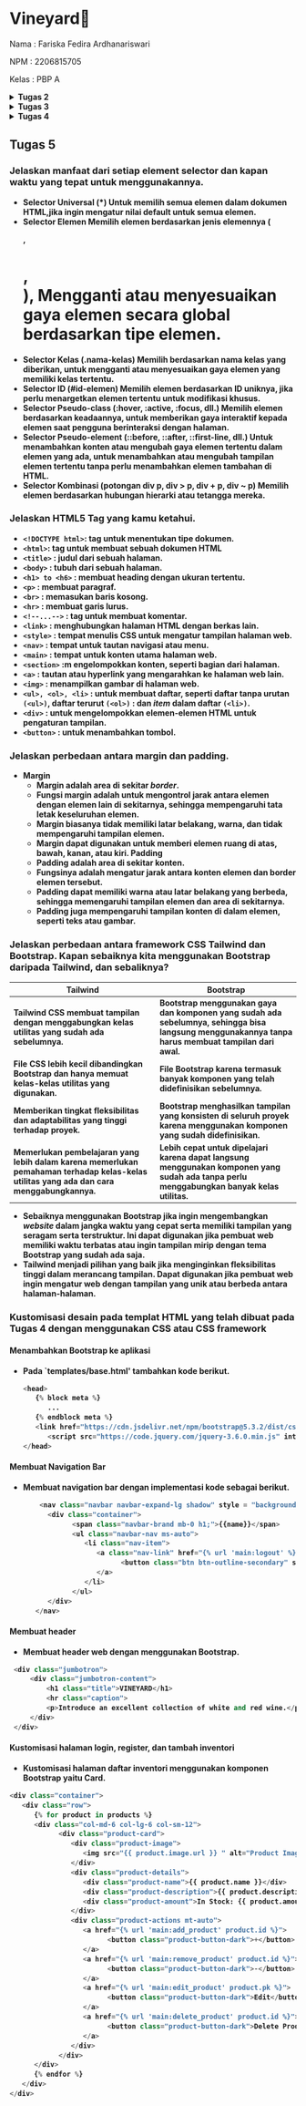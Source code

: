 # Vineyard🍷

Nama    : Fariska Fedira Ardhanariswari

NPM     : 2206815705

Kelas   : PBP A

<details>
<summary><b> Tugas 2 <b></summary>

### Membuat sebuah proyek Django baru.
   - Membuat direktori sebagai tempat menyimpan proyek Git dan membuat repositori baru untuk mengelola proyek sesuai ketentuan dan diberi nama sesuai keinginan.
   - Menghubungkan repositori lokal dengan repositori pada GitHub.
   - Membuat virtual environment dengan menjalankan perintah "python -m venv env" pada terminal.
   - Aktifkan virtual environment dengan menjalankan perintah "source env/bin/activate", virtual environment digunakan untuk mengisolasi package serta dependencies dari aplikasi sehingga tidak bertabrakan dengan versi lain yang ada pada komputer. Aktifnya virtual environment ditandai dengan "(env)" di barus input pada terminal.
   - Menyiapkan dependencies sesuai ketentuan dengan nama file requirement.txt. Dependencies adalah komponen/modul yang dibutuhkan oleh suatu perangkat lunak untuk bekerja.
   - Pasang dependencies dengan menjalankan perintah "pip install -r requirements.txt"
   - Membuat proyek Django dengan nama "vineyard" dengan menjalankan perintah "django-admin startproject vineyard ."
   - Mengonfigurasi proyek dan menjalankan server dengan menambahkan "*" pada ALLOWED_HOSTS di settings.py untuk memberi akses pada semua host.
   - Memastikan berkas manage.py aktif dengan menjalankan server Django dengan perintah "python manage.py runserver" kemudian cek pada peramban web "http://localhost:8000" untuk mengetahui aplikasi yang dibuat berhasil.

### Membuat aplikasi dengan nama main pada proyek tersebut.
   - Aktifkan virtual environment yang telah dibuat sesuai perintah di atas.
   - Buat aplikasi baru bernama main dengan menjalankan perintah "python manage.py startapp main" untuk memberi struktur awal dan aplikasi tersebut.

### Melakukan routing pada proyek agar dapat menjalankan aplikasi main.
   - Daftarkan aplikasi main tersebut ke dalam proyek dengan menambahkan "main" pada variabel INSTALLED-APPS di berkas settings.py

### Membuat model pada aplikasi main dengan nama Item dan memiliki atribut wajib sebagai berikut.
   - Mengubah berkas models.py untuk mendefinisikan model yang baru.
   - Impor modul models dari django.db sebagai modul untuk membantu mendefinisikan model basis data untuk aplikasi.
   - Sertakan class Product (models.Model) sebagai kelas dasar untuk mendefinisikan model dalam Django.
   - Isi berkas models.py dengan atribut dan definisikan dengan tipe data yang sesuai seperti name dengan tipe CharField, amount dengan tipe IntegerField, dan description dengan tipe TextField.
   - Lakukan migrasi model untuk melihat perubahan pada model basis data yang didefinisikan. Buat migrasi model dengan menjalankan perintah "python manage.py makemigrations".
   - Aplikasikan perubahan model dengan perintah "python manage.py migrate".

###  Membuat sebuah fungsi pada views.py untuk dikembalikan ke dalam sebuah template HTML yang menampilkan nama aplikasi serta nama dan kelas kamu.
   - Impor render dari django.shortcuts untuk me-render tampilan HTML sesuai dengan data yang diberikan.
   - Membuat fungsi show_main dengan parameter request untuk mengatur permintaan HTTP dan mengembalikan tampilan yang sesuai.
   - Melengkapi "context" pada fungsi show_main yaitu dictionary yang berisi data untuk ditampilkan.
   - Fungsi show_main menggunakan return render(request, "main.html", context) untuk me-render tampilan main.html dengan menggunakan fungsi render.

### Membuat sebuah routing pada urls.py aplikasi main untuk memetakan fungsi yang telah dibuat pada views.py.
   - Melakukan routing pada proyek agar aplikasi main dapat diakses melalui peramban web.
   - Membuat berkas urls.py di dalam direktiri main untuk mengatur rute URL yang terkait dengan aplikasi main.
   - Melakukan impor path dari django.urls untuk mendefinisikan pola URL dan menggunakan fungsi show_main dari modul main.views sebagai tampilan ketika URL diakses.
   - Mengonfigurasi routing URL proyek dengan mengimpor fungsi include dari django.urls untuk mengimpor rute URL dari aplikasi main ke dalam berkas urls.py.
   - Tambahkan path URL "main/" untuk mengarahkan rute pada aplikasi main.

### Melakukan deployment ke Adaptable terhadap aplikasi yang sudah dibuat sehingga nantinya dapat diakses oleh teman-temanmu melalui Internet.
   - Login Adaptable dengan menggunakan akun GitHub.
   - Sambungkan GitHub dengan repositori yang ingin di-deploy.
   - Tekan tombol New App -> Connect an Existing Repository -> pilih proyek "Vineyard" sebagai basis aplikasi yang ingin di-deploy.
   - Pilih Python App Template sebagai template deployment dan PostgreSQL sebagai tipe basis data yang akan digunakan.
   - Sesuaikan versi Python yang digunakan.
   - Untuk bagian Start Command isi dengan perintah "python manage.py migrate && gunicorn vineyard.wsgi".
   - Isi nama aplikasi dengan "vineyard".
   - Centang bagian HTTP Listener on PORT lalu klik Deploy App.

### Buatlah bagan yang berisi request client ke web aplikasi berbasis Django beserta responnya dan jelaskan pada bagan tersebut kaitan antara urls.py, views.py, models.py, dan berkas html.
   - User mengirimkan request ke URL, kemudian berkas urls.py akan mencocokan permintaan user dengan pola URL yang sesuai dan mengarahkan ke views sesuai berkas views.py. Views akan menggunakan Model dalam berkas models.py untuk mengakses data yang diperlukan. Views akan me-render halaman HTML dengan template yang sesuai kemudian menggabungkan dengan data dari model ke halaman web. Halaman web akan dikirim kembali sebagai respon kepada user.

   ![bagan](bagan.jpg)
   
### Jelaskan mengapa kita menggunakan virtual environment? Apakah kita tetap dapat membuat aplikasi web berbasis Django tanpa menggunakan virtual environment?
- Kita tetap dapat membuat aplikasi web berbasis Django tanpa menggunakan virtual environment, tetapi tidak disarankan. Jika tidak menggunakan virtual environment terdapat risiko konflik dependencies. Virtual environment berguna untuk mengisolasi package serta dependencies dari aplikasi sehingga tidak bertabrakan dengan versi lain pada perangkat user.

### Jelaskan apakah itu MVC, MVT, MVVM dan perbedaan dari ketiganya.
   - MVC : Model View Controller
        - Model : Tempat menyimpan data dan informasi aplikasi.
        - View : Tampilan, menunjukkan informasi kepada pengguna. Seperti halaman web pengguna aplikasi.
        - Controller : Mengatur bagaimana permintaan pengguna ditangani. Penghubung antara View dan Model.
        Perbedaan : Cara mengorganisir kode dalam aplikasi agar mudah dimengerti, biasa digunakan dalam aplikasi berbasis desktop dan web.
   - MVT : Model View Template
        - Model : Tempat menyimpan data dan informasi aplikasi seperti pada MVC.
        - View : Tampilan yang menampilkan informasi kepada pengguna.
        - Template : Mengatur tampilan halaman web dan menentukan bagaimana data dari Model akan ditampilkan.
        Perbedaan : Varian dari MVC yang digunakan dalam kerangka Django, Template mengatur tampilan dalam halaman web dan menggabungkan dengan data dari Model.
   - MVVM : Model View ViewModel
        - Model : Tempat menyimpan data dan informasi aplikasi.
        - View : Tampilan yang menampilkan informasi kepada pengguna.
        - ViewModel : Penghubung antara Model dan View, mengelola tampilan data dari Model, dan menyediakan cara untuk berinteraksi dengan data tersebut.
        Perbedaan : ViewModel memisahkan cara data ditampilan dari data itu sendiri.
</details>

<details>
<summary><b> Tugas 3 <b></summary>

### Membuat input form untuk menambahkan objek model pada app sebelumnya.
   - Membuat sebuah berkas dengan nama `forms.py` untuk membuat struktur form sebagai input data produk baru pada aplikasi.
   - Lakukan impor ModelForm dari modul forms pada Django, ini digunakan untuk mempermudah proses pembuatan form untuk interaksi dengan data dalam Product.
   - Impor Product dari modul main.models, ini menunjukkan Product digunakan dalam form yang akan dibuat.
   - Definisikan kelas ProductForm yang merupakan turunan dari ModelForm.
   - Buat nested class, class Meta, untuk menentukan atribut yang akan digunakan.
   - Hubungkan form ProductForm dengan model Product, dengan menambahkan `model = Product`, form akan menggunakan definisi model Product sebagai dasar untuk membuat input fields.
   - Tambahkan `fields = ["name", "amount", "description"]`. Fields digunakan untuk menentukan kolom dari form yang akan berisi field `nama`, `amount`, dan `description`.
   
### Tambahkan 5 fungsi views untuk melihat objek yang sudah ditambahkan dalam format HTML, XML, JSON, XML by ID, dan JSON by ID.
   - Format HTML
      - Pada berkas views.py tambahkan beberapa impor berikut:
         - from django.http import HttpResponseRedirect
         - from main.forms import ProductForm
         - from django.urls import reverse
      - Buat fungsi `create_product` dengan parameter `request`, yaitu permintaan HTTP yang dikirim user ke server.
      - Tambahkan `form = ProductForm(request.POST or None)` untuk membuat ProductForm baru dengan memasukkan QueryDict berdasarkan input user pada request.POST.
      - `if form.is_valid() and request.method == "POST":`, digunakan untuk memvalidasi isi input form dan *request* dikirimkan menggunakan metode POST.
      - `form.save()` digunakan untuk membuat dan menyimpan data dari form tersebut.
      - `return HttpResponseRedirect(reverse('main:show_main'))` untuk melakukan *redirect* setelah data form berhasil disimpan.
      - `context = {'form': form}` dijalankan apabila input form tidak valid atau *request* tidak menggunakan POST, maka objek 'form' akan disertakan dalam 'context'.
      - `return render(request, "create_product.html", context)`, me-*render* halaman HTML.
      - Tambahkan `Product.abjects.all()` pada fungsi show_main pada berkas 'views.py' untuk mengambil seluruh object Product yang tersimpan pada *database*.
      - Impor fungsi `create_product` pada berkas 'urls.py'.
      - Tambahkan *path url* `path('create-product', create_product, name='create_product'),` untuk mengakses fungsi yang sudah diimpor sebelumnya.
      - Buat berkas HTML dengan nama `create_product.html` pada direktori `main/templates`.
      - Pada berkas tersebut isi dengan `{% extends 'base.html' %}`, untuk mengindikasikan template ini meng-*extend* dari `base.html`.
      - `<form method="POST">` untuk menunjukkan data dari form dikirim dengan metode POST.
      - `{% csrf_token %}` token di-*generate* secara otomatis dari Django yang berfungsi sebagai *security*.
      - `{{ form.as_table }}` untuk menampilakan *fields* form yang sudah dibuat sebagai *table*.
      - `<input type="submit" value="Add Product"/`' sebagai tombol *submit* untuk mengirimkan *request* ke *view*.
      - Pada main.html tambahkan komponen-komponen lain yang ingin ditambahkan dan sertakan tombol `Add New product` yang akan *redirect* ke halaman form.

   - Format XML
      - Pada berkas views.py, impor HttpResponse dan Serializer.
      - Buat sebuah fungsi `show_xml` dengan parameter *request*.
      - Simpan `data = Product.objects.all()` pada sebuah variabel sebagai tempat menyimpan hasil *query* dari data yang ada pada `Product`.
      - Tambahkan `return HttpResponse(serializers.serialize("xml", data), content_type="application/xml")` sebagai *return function* berupa `HttpResponse` dengan parameter data hasil *query* yang sudah diserialisasi menjadi XML.
      - Impor fungsi `show_xml` pada berkas `urls.py`.
       - Tambahkan *path url* `path('xml/', show_xml, name='show_xml'),` untuk mengakses fungsi yang sudah diimpor sebelumnya.

   - Format JSON
      - Lakukan hal yang sama seperti pada format xml, namun diubah dengan json.
      - Buat fungsi `show_json` yang diisi dengan `data = Product.objects.all()` lalu me-*return* `return HttpResponse(serializers.serialize("json", data), content_type="application/json")`
      - Impor fungsi `show_json` pada berkas `urls.py`.
       - Tambahkan *path url* `path('json/', show_json, name='show_json'),` untuk mengakses fungsi yang sudah diimpor sebelumnya.

   - Format XML by ID
      - Lakukan hal yang sama seperti pada format xml, namun ubah variabel data dengan `data = Product.objects.filter(pk=id)` untuk memberi filter menggunakan ID.
      - Buat fungsi `show_xml_by_id` yang diisi dengan `data = Product.objects.filter(pk=id)` lalu me-*return* `return HttpResponse(serializers.serialize("xml", data), content_type="application/xml")`
      - Impor fungsi `show_xml_by_id` pada berkas `urls.py`.
       - Tambahkan *path url* `path('xml/<int:id>/, show_xml_by_id, name='show_xml_by_id'),` untuk mengakses fungsi yang sudah diimpor sebelumnya.
      
   - Format XML by ID
      - Lakukan hal yang sama seperti pada format xml, namun diubah dengan json.
      - Buat fungsi `show_json_by_id` yang diisi dengan `data = Product.objects.filter(pk=id)` lalu me-*return* `return HttpResponse(serializers.serialize("json", data), content_type="application/json")`
      - Impor fungsi `show_json_by_id` pada berkas `urls.py`.
      - Tambahkan *path url* `path('json/<int:id>/', show_json_by_id, name='show_json_by_id'),` untuk mengakses fungsi yang sudah diimpor sebelumnya.

### Membuat routing URL untuk masing-masing views yang telah ditambahkan pada poin 2.
   - Untuk setiap fungsi format pada poin 2, impor fungsi pada berkas 'urls.py', kemudian tambahkan *path url* dengan format dibawah ini:
      ```python
         'path('xml/', show_xml, name='show_xml'),'
         'path('json/', show_json, name='show_json'),'
         'path('xml/<int:id>/', show_xml_by_id, name='show_xml_by_id'),'
         'path('json/<int:id>/', show_json_by_id, name='show_json_by_id')'
      ```

### Apa perbedaan antara form POST dan form GET dalam Django?
   - POST
      - Method POST akan mnegirim data/nilai langsung ke action untuk disimpan, tanpa menampilkannya pada url.
      - Data yang dikirim tidak memiliki batas.

   - GET
      - Method GET akan menampilkan data/nilai pada url, kemudian ditampung oleh action.
      - Data tidak boleh lebih dari 2047 karakter.

### Apa perbedaan utama antara XML, JSON, dan HTML dalam konteks pengiriman data?
   - XML
      - Digunakan untuk menyimpan dan mengirim data terstruktur, seperti konfigurasi dan pertukaran data antar aplikasi.
      - Memiliki struktur yang fleksibel dan dapat mendefinisikan tipe data yang kompleks, menggunakan tag.
      - Memiliki ukuran file yang lebih besar karena *markup* lebih banyak.

   - JSON
      - Digunakan untuk pertukaran data antara aplikasi web dan server.
      - Terdiri dari pasangan key-value dalam format objek dan array.
      - Ukuran file lebih kecil karena formatnya ringkas.
   
   - HTML
      - Digunakan untuk membuat halaman web dan menampilkan konten di browser web.
      - Digunakan untuk mengatur tampilan dan konten halaman web, presentasi dan interaksi pengguna.
      - Ukuran file tergantung kompleksitas halaman web.

### Mengapa JSON sering digunakan dalam pertukaran data antara aplikasi web modern?
   - Format JSON ringkas dan mudah dibaca.
   - Ukuran file JSON kecil, mengurangi beban jaringan.
   - JSON didukung dengan banyak bahasa pemrograman, sehingga mudah digunakan diberbagai platform.
   - Struktur data yang terurut, dapat menggambarkan data kompleks dengan objek dan array.
   - Didukung oleh browser web modern melalui JavaScript. 

### Mengakses kelima URL di poin 2 menggunakan Postman, membuat screenshot dari hasil akses URL pada Postman, dan menambahkannya ke dalam README.md.

1. HTML
   ![html](html.png)

2. XML
   ![show_xml](xml.png)

3. JSON
   ![show_json](json.png)

4. XML BY ID
   ![show_xml_by_id](xmlbyid.png)
   
5. JSON BY ID
   ![show_json_by_id](jsonbyid.png)
</details>

<details>
<summary><b> Tugas 4 <b></summary>

### Mengimplementasikan fungsi registrasi, login, dan logout untuk memungkinkan pengguna untuk mengakses aplikasi sebelumnya dengan lancar.

#### Registrasi
   - Tambahkan import `redirect`, `UserCreationForm`, `messages` pada berkas `views.py`.
      ```python
      from django.shortcuts import redirect
      from django.contrib.auth.forms import UserCreationForm
      from django.contrib import messages
      ```
      `UserCreationForm` adalah formulir bawaan yang dapat digunakan untuk memudahkan pembuatan formulir pendaftaran pengguna dalam aplikasi web.
   - Buat fungsi `register` dengan parameter `request` kemudian isi dengan potongan kode berikut.
      ```python
      def register(request):
         form = UserCreationForm()

         if request.method == "POST":
            form = UserCreationForm(request.POST)
            if form.is_valid():
                  form.save()
                  messages.success(request, 'Your account has been successfully created!')
                  return redirect('main:login')
         context = {'form':form}
         return render(request, 'register.html', context)
      ```
      Kode tersebut berfungsi untuk membuat formulir registrasi dan akun pengguna secara otomatis ketika data di-*submit*.
      - `form = UserCreationForm(request.POST)` digunakan untuk membuat *instance* baru dari `UserCreationForm` dengan menggunakan *input* dari pengguna pada `request.POST`.
      - `form.is_valid()` digunakan untuk memeriksa apakah isi *input* dari *form* tersebut valid.
      - Jika valid, `form.save()` digunakan untuk menyimpan data dari *form*.
      - Jika berhasil, pesan sukses akan ditampilkan kepada pengguna dengan `messages.success(request, 'Your account has been successfully created!')`.
      - `return redirect('main:show_main')` digunakan untuk kembali ke halaman utama setelah *form* berhasil disimpan.
   - Buat berkas HTML dengan nama `register.html` pada folder `main/templates` kemudian isi dengan kode berikut.
      ```python
      {% extends 'base.html' %}

      {% block meta %}
         <title>Register</title>
      {% endblock meta %}

      {% block content %}  

      <div class = "login">
         
         <h1>Register</h1>  

            <form method="POST" >  
                  {% csrf_token %}  
                  <table>  
                     {{ form.as_table }}  
                     <tr>  
                        <td></td>
                        <td><input type="submit" name="submit" value="Daftar"/></td>  
                     </tr>  
                  </table>  
            </form>

         {% if messages %}  
            <ul>   
                  {% for message in messages %}  
                     <li>{{ message }}</li>  
                     {% endfor %}  
            </ul>   
         {% endif %}

      </div>  

      {% endblock content %}
      ```
   - Impor fungsi `register` pada berkas `urls.py` pada subdirektori `main` kemudian tambahkan *path url* ke dalam `urlpatterns`.
      ```python
      ...
      path('register/', register, name='register'),
      ```

#### Login
   - Pada berkas `views.py` dalam subdirektori `main` tambahkan impor `authenticate` dan `login`.
      ```python
      from django.contrib.auth import authenticate, login
      ```
      *Function* ini digunakan untuk melakukan autentikasi dan *login* jika autentikasi berhasil.
   - Buat fungsi `login` dengan parameter `request` untuk mengauntektikasi pengguna yang ingin *login*.
      ```python
      def login_user(request):
         if request.method == 'POST':
            username = request.POST.get('username')
            password = request.POST.get('password')
            user = authenticate(request, username=username, password=password)
            if user is not None:
                  login(request, user)
                  return redirect('main:show_main')
            else:
                  messages.info(request, 'Sorry, incorrect username or password. Please try again.')
         context = {}
         return render(request, 'login.html', context)
      ```
      - `authenticate(request, username=username, password=password)` berfungsi untuk melakukan autentikasi pengguna yang ingin *login* berdasarkan username dan password dari request.
   - Buat berkas HTML dengan nama `login.html` pada folder `main/templates` dengan isi kode berikut.
      ```python
      {% extends 'base.html' %}

      {% block meta %}
         <title>Login</title>
      {% endblock meta %}

      {% block content %}

      <div class = "login">

         <h1>Login</h1>

         <form method="POST" action="">
            {% csrf_token %}
            <table>
                  <tr>
                     <td>Username: </td>
                     <td><input type="text" name="username" placeholder="Username" class="form-control"></td>
                  </tr>
                        
                  <tr>
                     <td>Password: </td>
                     <td><input type="password" name="password" placeholder="Password" class="form-control"></td>
                  </tr>

                  <tr>
                     <td></td>
                     <td><input class="btn login_btn" type="submit" value="Login"></td>
                  </tr>
            </table>
         </form>

         {% if messages %}
            <ul>
                  {% for message in messages %}
                     <li>{{ message }}</li>
                  {% endfor %}
            </ul>
         {% endif %}     
            
         Don't have an account yet? <a href="{% url 'main:register' %}">Register Now</a>

      </div>

      {% endblock content %}
      ```
   - Impor fungsi `login_user` pada berkas `urls.py` kemudian tambahkan *path url* ke dalam `urlpatterns`.
      ```python
      ...
      path('login/', login_user, name='login'),
      ...
      ```

#### Logout
   - Buka `views.py` kemudian tambahkan impor `logout`.
   - Buat fungsi dengan nama `logout_user` dengan parameter `request` untuk melakukan mekanisme logout.
      ```python
      def logout_user(request):
         logout(request)
         return redirect('main:login')
      ```
      - `logout(request)` berfungsi untuk menghapus sesi pengguna yang saat ini masuk.
      - `return redirect('main:login')` digunakan untuk *redirect*/mengarahkan pengguna ke halaman *login*.
   - Tambahkan kode berikut untuk *logout* pada berkas `main.html`.
      ```python
      ...
      <a href="{% url 'main:logout' %}">
         <button>
            Logout
         </button>
      </a>
      ...
      ```
   - Impor fungsi `logout_user` pada berkas `urls.py` kemudian tambahkan *path url* ke dalam `urlpatterns`.
      ```python
      ...
      path('logout/', logout_user, name='logout'),
      ...
      ```
### Menghubungkan model `Item` dengan `User`.
   Step ini dilakukan agar setiap pengguna yang sedang terotorisasi hanya melihat produk-produk yang telah dibuatnya sendiri.
   - Pada berkas `models.py` yang ada di subdirektori `main` impor User.
      ```python
      ...
      from django.contrib.auth.models import User
      ...
      ```
   - Pada model `Product`, tambahkan potongan kode berikut.
      ```python
      class Product(models.Model):
      user = models.ForeignKey(User, on_delete=models.CASCADE)
      ...
      ```
      Kode diatas berfungsi untuk mengaitkan satu produk dengan satu pengguna melalui sebuah *relationship*, yang berarti setiap produk pasti terhubung dengan satu pengguna.
   - Ubah potongan kode pada fungsi `create_product` yang ada di berkas `views.py` sebagai berikut.
      ```python
      def create_product(request):
         form = ProductForm(request.POST or None)

         if form.is_valid() and request.method == "POST":
            product = form.save(commit=False)
            product.user = request.user
            product.save()
            return HttpResponseRedirect(reverse('main:show_main'))
         ...
      ```
      - Penggunaan parameter `commit=False` berguna untuk menghindari Django agar tidak secara otomatis menyimpan objek yang dibuat dari formulir ke dalam *database*, sehingga objek tersebut dapat dimodifikasi terlebih dahulu sebelum disimpan. 
      - Mengisi field `user` dengan objek `User` dari *return value* `request.user` yang sedang terotorisasi untuk menunjukkan objek tersebut milih pengguna yang sedang login.
   - Ubah fungsi `show_main`.
      ```python
      def show_main(request):
         products = Product.objects.filter(user=request.user)

         context = {
            'name': request.user.username,
         ...
      ...
      ```
      - Kode tersebut bertujuan untuk menampilkan objek `Product` yang terhubung dengan pengguna yang sedang *login*. Ini dilakukan dengan melakukan filter pada seluruh objek dengan hanya mengambil `Product` yang memiliki pengguna yang sama dengan pengguna yang sedang masuk.
      - `request.user.username` berfungsi untuk menampilkan *username* pengguna yang sedang *login* pada halaman *main*.
   - Simpan perubahan pada model dengan melakukan migrasi model dengan `python manage.py makemigrations`.
   - Saat muncul error pilih 1 untuk menetapkan default value untuk field user pada semua row yang telah dibuat, kemudian pilih 1 lagi untuk menetapkan user dengan ID 1.
   - Jalankan `python manage.py migrate` untuk mengaplikasikan migrasi.

### Menampilkan detail informasi pengguna yang sedang logged in seperti username dan menerapkan `cookies` seperti `last login` pada halaman utama aplikasi.
   - Impor `HttpResponseRedirect`, `reverse`, dan `datetime` pada berkas `views.py` pada subdirektori `main`.
      ```python
      import datetime
      from django.http import HttpResponseRedirect
      from django.urls import reverse
      ```
   - Pada fungsi `login_user` tambahkan fungsi `last_login` untuk menambahkan *cookie* agar dapat melihat kapan terakhir kali pengguna melakukan *login*. Lakukan dengan mengubah kode berikut.
      ```python
      ...
      if user is not None:
         login(request, user)
         response = HttpResponseRedirect(reverse("main:show_main")) 
         response.set_cookie('last_login', str(datetime.datetime.now()))
         return response
      ...
      ```
      - `login(request, user)` berfungsi untuk melakukan login pengguna.
      - `response = HttpResponseRedirect(reverse("main:show_main"))` untuk membuat *response* yang akan mengarahkan pengguna ke halaman *main*.
      - `response.setcookie('last_login', str(datetime.datetime.now()))` berfungsi untuk membuat dan menyimpan *cookie* dengan nama `last_login` yang berisi informasi kapan terakhir *login* dan menambahkannya ke dalam *response*.
      - Tambahkan `'last_login': request.COOKIES['last_login'],` ke dalam variabel `context` yang ada pada fungsi `main`. Ini berfungsi untuk menambahkan informasi `cookie last_login` pada *response* yang ditampilkan di web.
      - Ubah fungsi `logout` dengan kode berikut.
         ```python
         def logout_user(request):
            logout(request)
            response = HttpResponseRedirect(reverse('main:login'))
            response.delete_cookie('last_login')
            return response
         ```
         - `response.delete_cookie('last_login')` berfungsi untuk menghapus *cookie* `last_login` saat pengguna melakukan *logout* akun.
      - Tambahkan kode berikut pada `main.html` untuk menampilkan data *last login*.

### Apa itu Django `UserCreationForm`, dan jelaskan apa kelebihan dan kekurangannya?
   - `UserCreationForm` adalah formulir bawaan yang dapat digunakan untuk memudahkan pembuatan formulir pendaftaran pengguna dalam aplikasi web. Dengan formulir ini, pengguna baru dapat membuat akun baru dengan mengisi informasi seperti nama, kata sandi, dan data lainnya dengan mudah di situs web tanpa harus menulis kode dari awal.
   - Kelebihan:
      - Mudah digunakan: disediakan olehh Django sebagai kerangka kerja agar tidak harus membuat kode *form* pendaftaran dari awal.
      - Validasi bawaan: *Form* ini dilengkapi dengan fitur validasi yang membantu memastikan data yang dimasukkan pengguna sesuai dengan peraturan yang ditentukan.
      - Integrasi dengan Django Authentication: *Form* ini terintegrasi dengan sistem autentikasi Django sehingga memudahkan dalam mengelola autentikasi pengguna pada aplikasi.
   - Kekurangan:
      - Keterbatasan desain: Hanya menyediakan desain yang sederhana yang mungkin tidak memenuhi kebutuhan desain UI yang lebih kompleks.
      - Penanganan kesalahan tambahan: Meskipun sudah terdapat validasi bawaan, masih perlu penambahan penanganan kesalahan yang sesuai jika pengguna gagal daftar.
      - Tidak mendukung pendaftaran sosial media: Dirancang hanya untuk pendaftaran dengan *username* dan kata sandi, perlu menambahkan integrasi tambahan untuk *login* melalui media sosial lain.

### Apa perbedaan antara autentikasi dan otorisasi dalam konteks Django, dan mengapa keduanya penting?
   - Autentikasi adalah proses memverifikasi identitas pengguna, memastikan bahwa pengguna yang berusaha masuk (*login*) adalah orang yang sebenarnya.
   - Otorisasi adalah proses yang menentukan apa saja hal yang dapat diakses oleh pengguna setelah mereka berhasil diautentikasi.
   - Keduanya menjadi penting karena autentikasi memastikan bahwa hanya pengguna yang diizinkan yang dapat masuk ke dalam aplikasi. Sedangkan Otorisasi memastikan pengguna hanya memiliki akses ke fitur/data yang diizinkan. Hal ini membantu melindungi data dan mencegah pengguna yang tidak diizinkan untuk melakukan tindakan yang tidak seharusnya.

### Apa itu cookies dalam konteks aplikasi web, dan bagaimana Django menggunakan cookies untuk mengelola data sesi pengguna?
   - Cookies adalah bagian data yang disimpan di sisi *client* oleh server web. Cookies digunakan untuk menyimpan informasi yang dapat digunakan untuk mengidentifikasi dan melacak pengguna saat mereka berinteraksi dengan situs web.
   - Django memerlukan proses yang disebut *holding state* agar saat pengguna pindah halaman dari halaman A ke halaman B pada web yang sama, ia tidak diminta untuk melakukan login kembali. Untuk melakukan *holding state* diperlukan sebuah teknik, yaitu *cookie* dan *session*. Cara melakukan *holding state* yaitu dengan menggunakan *session ID* yang disimpan sebagai *cookie* pada komputer *client*. *Session ID* adalah token untuk mengenali *session* yang unik pada web. Session ID kemudian akan dipetakan ke suatu struktur data pada sisi web server. Cookie memiliki kapasitas maksimal 4 KB dan memiliki waktu hidup yang dapat dikonfigurasi, tidak seperti sesi yang memiliki waktu hidup lebih singkat yaitu sampai pengguna keluar/sesi berakhir.

### Apakah penggunaan cookies aman secara default dalam pengembangan web, atau apakah ada risiko potensial yang harus diwaspadai?
   - Pada penggunaan cookies dalam pengembangan web, tetap ada risiko potensial yang harus diwaspadai seperti pencurian data pengguna. Jika sebuah data penting seperti kata sandi atau informasi keuangan disimpan dalam cookies tanpa enkripsi yang memadai, akan menjadi target pencurian data oleh pihak yang tidak bertanggung jawab. Selain itu, ada juga yang disebut dengan serangan CSRF, yaitu jenis serangan keamanan siber berupa penipuan atau pemalsuan permintaan ke sebuah website melalui website yang sedang pengguna digunakan secara tidak sadar. Serangan ini memanfaatkan pengguna yang sudah login ke suatu situs dan masih memiliki sesi atau kredensial otentifikasi yang masih berlaku.
</details>

## Tugas 5

### Jelaskan manfaat dari setiap element selector dan kapan waktu yang tepat untuk menggunakannya.
   - Selector Universal (*)
      Untuk memilih semua elemen dalam dokumen HTML,jika ingin mengatur nilai default untuk semua elemen.
   - Selector Elemen
      Memilih elemen berdasarkan jenis elemennya (<p>, <h1>, <div>), Mengganti atau menyesuaikan gaya elemen secara global berdasarkan tipe elemen.
   - Selector Kelas (.nama-kelas)
      Memilih berdasarkan nama kelas yang diberikan, untuk mengganti atau menyesuaikan gaya elemen yang memiliki kelas tertentu.
   - Selector ID (#id-elemen)
      Memilih elemen berdasarkan ID uniknya, jika perlu menargetkan elemen tertentu untuk modifikasi khusus.
   - Selector Pseudo-class (:hover, :active, :focus, dll.)
      Memilih elemen berdasarkan keadaannya, untuk memberikan gaya interaktif kepada elemen saat pengguna berinteraksi dengan halaman.
   - Selector Pseudo-element (::before, ::after, ::first-line, dll.)
      Untuk menambahkan konten atau mengubah gaya elemen tertentu dalam elemen yang ada, untuk menambahkan atau mengubah tampilan elemen tertentu tanpa perlu menambahkan elemen tambahan di HTML.
   - Selector Kombinasi (potongan div p, div > p, div + p, div ~ p)
      Memilih elemen berdasarkan hubungan hierarki atau tetangga mereka.

### Jelaskan HTML5 Tag yang kamu ketahui.
   - `<!DOCTYPE html>`: tag untuk menentukan tipe dokumen.
   - `<html>`: tag untuk membuat sebuah dokumen HTML
   - `<title>`	: judul dari sebuah halaman.
   - `<body>` : tubuh dari sebuah halaman.
   - `<h1> to <h6>` : membuat heading dengan ukuran tertentu.
   - `<p>` : membuat paragraf.
   - `<br>`	: memasukan baris kosong.
   - `<hr>`	: membuat garis lurus.
   - `<!--...-->`	: tag untuk membuat komentar.
   - `<link>` : menghubungkan halaman HTML dengan berkas lain.
   - `<style>` : tempat menulis CSS untuk mengatur tampilan halaman web.
   - `<nav>` : tempat untuk tautan navigasi atau menu.
   - `<main>` : tempat untuk konten utama halaman web.
   - `<section>` :m engelompokkan konten, seperti bagian dari halaman.
   - `<a>` : tautan atau hyperlink yang mengarahkan ke halaman web lain.
   - `<img>` : menampilkan gambar di halaman web.
   - `<ul>, <ol>, <li>` : untuk membuat daftar, seperti daftar tanpa urutan `(<ul>)`, daftar terurut `(<ol>)` : dan *item* dalam daftar `(<li>)`.
   - `<div>` : untuk mengelompokkan elemen-elemen HTML untuk pengaturan tampilan.
   - `<button>` : untuk menambahkan tombol.

###  Jelaskan perbedaan antara margin dan padding.
   - Margin
      - Margin adalah area di sekitar *border*.
      - Fungsi margin adalah untuk mengontrol jarak antara elemen dengan elemen lain di sekitarnya, sehingga mempengaruhi tata letak keseluruhan elemen.
      - Margin biasanya tidak memiliki latar belakang, warna, dan tidak mempengaruhi tampilan elemen.
      - Margin dapat digunakan untuk memberi elemen ruang di atas, bawah, kanan, atau kiri.
   Padding
      - Padding adalah area di sekitar konten.
      - Fungsinya adalah mengatur jarak antara konten elemen dan border elemen tersebut.
      - Padding dapat memiliki warna atau latar belakang yang berbeda, sehingga memengaruhi tampilan elemen dan area di sekitarnya.
      - Padding juga mempengaruhi tampilan konten di dalam elemen, seperti teks atau gambar.

### Jelaskan perbedaan antara framework CSS Tailwind dan Bootstrap. Kapan sebaiknya kita menggunakan Bootstrap daripada Tailwind, dan sebaliknya?
| Tailwind | Bootstrap |
| ------- | ------- |
| Tailwind CSS membuat tampilan dengan menggabungkan kelas utilitas yang sudah ada sebelumnya. | Bootstrap menggunakan gaya dan komponen yang sudah ada sebelumnya, sehingga bisa langsung menggunakannya tanpa harus membuat tampilan dari awal. |
| File CSS lebih kecil dibandingkan Bootstrap dan hanya memuat kelas-kelas utilitas yang digunakan. | File Bootstrap karena termasuk banyak komponen yang telah didefinisikan sebelumnya. |
| Memberikan tingkat fleksibilitas dan adaptabilitas yang tinggi terhadap proyek. | Bootstrap menghasilkan tampilan yang konsisten di seluruh proyek karena menggunakan komponen yang sudah didefinisikan. |
| Memerlukan pembelajaran yang lebih dalam karena memerlukan pemahaman terhadap kelas-kelas utilitas yang ada dan cara menggabungkannya. |  Lebih cepat untuk dipelajari karena dapat langsung menggunakan komponen yang sudah ada tanpa perlu menggabungkan banyak kelas utilitas. |

   - Sebaiknya menggunakan Bootstrap jika ingin mengembangkan *website* dalam jangka waktu yang cepat serta memiliki tampilan yang seragam serta terstruktur. Ini dapat digunakan jika pembuat web memiliki waktu terbatas atau ingin tampilan mirip dengan tema Bootstrap yang sudah ada saja.
   - Tailwind menjadi pilihan yang baik jika menginginkan fleksibilitas tinggi dalam merancang tampilan. Dapat digunakan jika pembuat web ingin mengatur web dengan tampilan yang unik atau berbeda antara halaman-halaman.

### Kustomisasi desain pada templat HTML yang telah dibuat pada Tugas 4 dengan menggunakan CSS atau CSS framework

#### Menambahkan Bootstrap ke aplikasi
   - Pada `templates/base.html' tambahkan kode berikut.
      ```py
      <head>
         {% block meta %}
            ...
         {% endblock meta %}
         <link href="https://cdn.jsdelivr.net/npm/bootstrap@5.3.2/dist/css/bootstrap.min.css" rel="stylesheet" integrity="sha384-T3c6CoIi6uLrA9TneNEoa7RxnatzjcDSCmG1MXxSR1GAsXEV/Dwwykc2MPK8M2HN" crossorigin="anonymous">
            <script src="https://code.jquery.com/jquery-3.6.0.min.js" integrity="sha384-KyZXEAg3QhqLMpG8r+J4jsl5c9zdLKaUk5Ae5f5b1bw6AUn5f5v8FZJoMxm6f5cH1" crossorigin="anonymous"></script>
      </head>
      ```

#### Membuat Navigation Bar
   - Membuat navigation bar dengan implementasi kode sebagai berikut.
      ```py
          <nav class="navbar navbar-expand-lg shadow" style = "background-color: #141519">
            <div class="container">
                  <span class="navbar-brand mb-0 h1;">{{name}}</span>
                  <ul class="navbar-nav ms-auto">
                     <li class="nav-item">
                        <a class="nav-link" href="{% url 'main:logout' %}">
                              <button class="btn btn-outline-secondary" style="color: #e8dcd5;" type="submit">Logout</button>
                        </a>
                     </li>
                  </ul>
            </div>
         </nav>
      ```
   
#### Membuat header
   - Membuat header web dengan menggunakan Bootstrap.
   ```py
    <div class="jumbotron">
        <div class="jumbotron-content">
            <h1 class="title">VINEYARD</h1>
            <hr class="caption">
            <p>Introduce an excellent collection of white and red wine.</p>
        </div>
    </div>
   
   ```
#### Kustomisasi halaman login, register, dan tambah inventori
   - Kustomisasi halaman daftar inventori menggunakan komponen Bootstrap yaitu Card.
   ```py
   <div class="container">
      <div class="row">
         {% for product in products %}
         <div class="col-md-6 col-lg-6 col-sm-12">
               <div class="product-card">
                  <div class="product-image">
                     <img src="{{ product.image.url }} " alt="Product Image">
                  </div>
                  <div class="product-details">
                     <div class="product-name">{{ product.name }}</div>
                     <div class="product-description">{{ product.description }}</div>
                     <div class="product-amount">In Stock: {{ product.amount }}</div>
                  </div>
                  <div class="product-actions mt-auto">
                     <a href="{% url 'main:add_product' product.id %}">
                           <button class="product-button-dark">+</button>
                     </a>
                     <a href="{% url 'main:remove_product' product.id %}">
                           <button class="product-button-dark">-</button>
                     </a>
                     <a href="{% url 'main:edit_product' product.pk %}">
                           <button class="product-button-dark">Edit</button>
                     </a>
                     <a href="{% url 'main:delete_product' product.id %}">
                           <button class="product-button-dark">Delete Product</button>
                     </a>
                  </div>
               </div>
         </div>
         {% endfor %}
      </div>
   </div>   
   ``` 